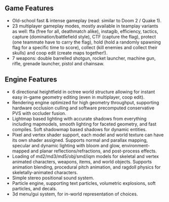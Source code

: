 ## Game Features

 * Old-school fast & intense gameplay (read: similar to Doom 2 / Quake 1).
 * 23 multiplayer gameplay modes, mostly available in teamplay variants as well: ffa (free for all, deathmatch alike), instagib, efficiency, tactics, capture (domination/battlefield style), CTF (capture the flag), protect (one teammate have to carry the flag), hold (hold a randomly spawning flag for a specific time to score), collect (kill enemies and collect their skulls) and coop edit (create maps together!).
 * 7 weapons: double barrelled shotgun, rocket launcher, machine gun, rifle, grenade launcher, pistol and chainsaw.
 
## Engine Features

 * 6 directional heightfield in octree world structure allowing for instant easy in-game geometry editing (even in multiplayer, coop edit).
 * Rendering engine optimized for high geometry throughput, supporting hardware occlusion culling and software precomputed conservative PVS with occluder fusion.
 * Lightmap based lighting with accurate shadows from everything including mapmodels, smooth lighting for faceted geometry, and fast compiles. Soft shadowmap based shadows for dynamic entities.
 * Pixel and vertex shader support, each model and world texture can have its own shader assigned. Supports normal and parallax mapping, specular and dynamic lighting with bloom and glow, environment-mapped and planar reflections/refractions, and post-process effects.
 * Loading of md2/md3/md5/obj/smd/iqm models for skeletal and vertex animated characters, weapons, items, and world objects. Supports animation blending, procedural pitch animation, and ragdoll physics for skeletally-animated characters.
 * Simple stereo positional sound system.
 * Particle engine, supporting text particles, volumetric explosions, soft particles, and decals.
 * 3d menu/gui system, for in-world representation of choices.